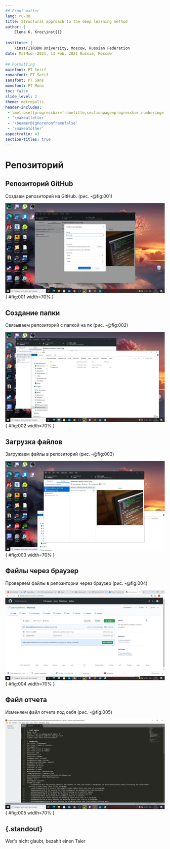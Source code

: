 ```yaml
---
## Front matter
lang: ru-RU
title: Structural approach to the deep learning method
author: |
	Elena K. Kroz\inst{1}
	
institute: |
	\inst{1}RUDN University, Moscow, Russian Federation
date: MatMod--2021, 13 Feb, 2021 Russia, Moscow

## Formatting
mainfont: PT Serif
romanfont: PT Serif
sansfont: PT Sans
monofont: PT Mono
toc: false
slide_level: 2
theme: metropolis
header-includes: 
 - \metroset{progressbar=frametitle,sectionpage=progressbar,numbering=fraction}
 - '\makeatletter'
 - '\beamer@ignorenonframefalse'
 - '\makeatother'
aspectratio: 43
section-titles: true
---
```


# Репозиторий

## Репозиторий GitHub
Создаем репозиторий на GitHub. (рис. -@fig:001)

![Репозитторий](image/1.jpg){ #fig:001 width=70% }

## Создание папки

Связываем репозиторий с папкой на пк (рис. -@fig:002)

![Структура папок](image/2.jpg){ #fig:002 width=70% }

## Загрузка файлов

Загружаем файлы в репозиторий (рис. -@fig:003)

![Загрузка в репозиторий](image/3.jpg){ #fig:003 width=70% }

## Файлы через браузер

 Проверяем файлы в репозитории через браузер (рис. -@fig:004)

![Просмотр через браузер](image/4.jpg){ #fig:004 width=70% }


## Файл отчета

Изменяем файл отчета под себя (рис. -@fig:005)

![Изменение файла отчета](image/5.jpg){ #fig:005 width=70% }



## {.standout}

Wer's nicht glaubt, bezahlt einen Taler
